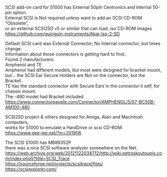 SCSI add-on card for S1000 has External 50pin Centronics and internal 50-pin option. </br>
External SCSI is Not required unless want to add an SCSI CD-ROM "Obsolete", </br>
or an external SCSI2SD v5 or similar that can load .iso CD-ROM images </br>
https://github.com/guinguin-instruments/Akai-Iso-2-SD

Default SCSI card was External Connector, No Internal connector, but times change. </br>
Information about those connectors is getting hard to find.. </br>
Found 2 manufacturers: </br>
Amphenol and TE </br>
Amphenol had different models, but most were designed for bracket mount,  </br>
but... the SCSI Ear Secure Holders are Not on the connector, but the Bracket. </br>
TE has the standard connector with Secure Ears in the connector it self, for chassis mount. </br>
The -480 model had Bracket included. </br>
https://www.connectorpeople.com/Connector/AMPHENOL/5/57-BC50B-AM100-480 </br>

SCSI2SD project & others designed for Amiga, Atari and Macintosh computers, </br>
works for S1000 to emulate a HardDrive or scsi CD-ROM. </br>
https://www.gee-jee.net/?m=201906 </br>

The SCSI S1000 has MB89352P </br>
there was a nice SCSI software analyzer somewhere on the Net. </br>
https://web.archive.org/web/20121122034712/http://wiki.petroskoutoupis.com/index.php5?title=SCSI_Trace </br>
https://sourceforge.net/projects/scsitrace/files/ </br>
https://scsiexplorer.com/ </br>
